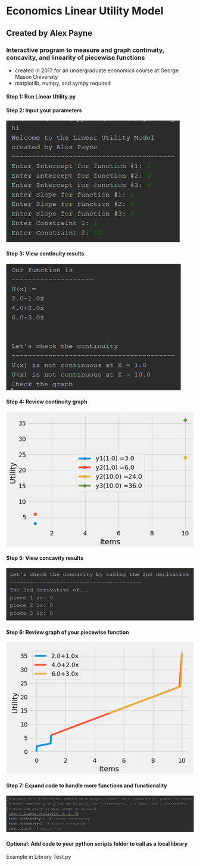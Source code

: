 # Economics Linear Utility Model
## Created by Alex Payne

### Interactive program to measure and graph continuity, concavity, and linearity of piecewise functions

* created in 2017 for an undergraduate economics course at George Mason University
* matplotlib, numpy, and sympy required

#### Step 1: Run Linear Utility.py

#### Step 2: Input your parameters
![](https://github.com/apayne19/LinearUtility/blob/master/images/linearutil1.PNG)

#### Step 3: View continuity results
![](https://github.com/apayne19/LinearUtility/blob/master/images/linearutil2.PNG)

#### Step 4: Review continuity graph
![](https://github.com/apayne19/LinearUtility/blob/master/images/linearutil3.PNG)

#### Step 5: View concavity results
![](https://github.com/apayne19/LinearUtility/blob/master/images/linearutil4.PNG)

#### Step 6: Review graph of your piecewise function
![](https://github.com/apayne19/LinearUtility/blob/master/images/linearutil5.PNG)

#### Step 7: Expand code to handle more functions and functionality
![](https://github.com/apayne19/LinearUtility/blob/master/images/linearutil6.PNG)

#### Optional: Add code to your python scripts folder to call as a local library
Example in Library Test.py
